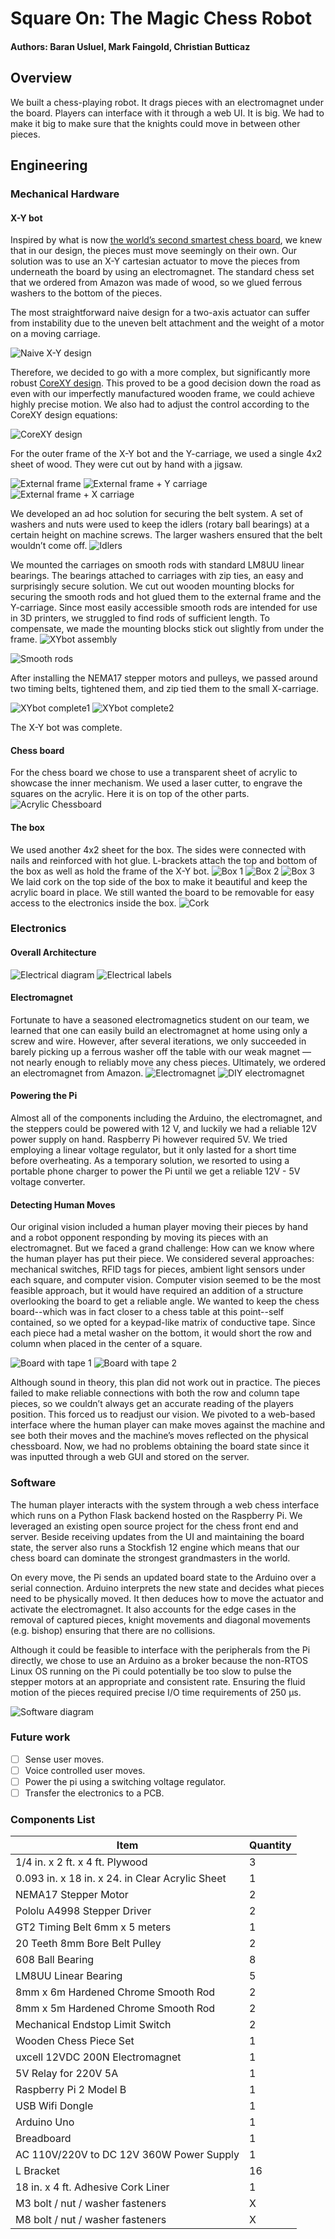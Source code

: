 # Square On: The Magic Chess Robot

#### Authors: Baran Usluel, Mark Faingold, Christian Butticaz

## Overview

We built a chess-playing robot. It drags pieces with an electromagnet under the board. Players can interface with it through a web UI. It is big. We had to make it big to make sure that the knights could move in between other pieces. 

## Engineering
### Mechanical Hardware 
#### X-Y bot
Inspired by what is now [the world’s second smartest chess board](https://squareoffnow.com/), we knew that in our design, the pieces must move seemingly on their own. Our solution was to use an X-Y cartesian actuator to move the pieces from underneath the board by using an electromagnet. The standard chess set that we ordered from Amazon was made of wood, so we glued ferrous washers to the bottom of the pieces. 

The most straightforward naive design for a two-axis actuator can suffer from instability due to the uneven belt attachment and the weight of a motor on a moving carriage.

![Naive X-Y design](assets/image9.png)

Therefore, we decided to go with a more complex, but significantly more robust [CoreXY design](http://corexy.com/theory.html). This proved to be a good decision down the road as even with our imperfectly manufactured wooden frame, we could achieve highly precise motion. We also had to adjust the control according to the CoreXY design equations:

![CoreXY design](assets/image13.png)

For the outer frame of the X-Y bot and the Y-carriage, we used a single 4x2 sheet of wood. They were cut out by hand with a jigsaw.

![External frame](assets/image6.jpg)
![External frame + Y carriage](assets/image3.jpg)
![External frame + X carriage](assets/image2.jpg)

We developed an ad hoc solution for securing the belt system. A set of washers and nuts were used to keep the idlers (rotary ball bearings) at a certain height on machine screws. The larger washers ensured that the belt wouldn’t come off.
![Idlers](assets/image1.jpg)

We mounted the carriages on smooth rods with standard LM8UU linear bearings. The bearings attached to carriages with zip ties, an easy and surprisingly secure solution. We cut out wooden mounting blocks for securing the smooth rods and hot glued them to the external frame and the Y-carriage. Since most easily accessible smooth rods are intended for use in 3D printers, we struggled to find rods of sufficient length. To compensate, we made the mounting blocks stick out slightly from under the frame. 
![XYbot assembly](assets/image16.jpg)

![Smooth rods](assets/image18.jpg)

After installing the NEMA17 stepper motors and pulleys, we passed around two timing belts, tightened them, and zip tied them to the small X-carriage. 

![XYbot complete1](assets/image10.jpg)
![XYbot complete2](assets/image12.jpg)

The X-Y bot was complete. 

#### Chess board
For the chess board we chose to use a transparent sheet of acrylic to showcase the inner mechanism. We used a laser cutter, to engrave the squares on the acrylic. Here it is on top of the other parts.
![Acrylic Chessboard](assets/image23.jpg)

#### The box
We used another 4x2 sheet for the box. The sides were connected with nails and reinforced with hot glue. L-brackets attach the top and bottom of the box as well as hold the frame of the X-Y bot.
![Box 1](assets/image8.jpg)
![Box 2](assets/image15.jpg)
![Box 3](assets/image14.jpg)
We laid cork on the top side of the box to make it beautiful and keep the acrylic board in place. We still wanted the board to be removable for easy access to the electronics inside the box. 
![Cork](assets/image4.jpg)

### Electronics
#### Overall Architecture
![Electrical diagram](assets/image17.png)
![Electrical labels](assets/image19.jpg)

#### Electromagnet
Fortunate to have a seasoned electromagnetics student on our team, we learned that one can easily build an electromagnet at home using only a screw and wire. However, after several iterations, we only succeeded in barely picking up a ferrous washer off the table with our weak magnet — not nearly enough to reliably move any chess pieces. Ultimately, we ordered an electromagnet from Amazon. 
![Electromagnet](assets/image5.png)
![DIY electromagnet](assets/image11.jpg)

#### Powering the Pi
Almost all of the components including the Arduino, the electromagnet, and the steppers could be powered with 12 V, and luckily we had a reliable 12V power supply on hand. Raspberry Pi however required 5V. We tried employing a linear voltage regulator, but it only lasted for a short time before overheating. As a temporary solution, we resorted to using a portable phone charger to power the Pi until we get a reliable 12V - 5V voltage converter. 

#### Detecting Human Moves
Our original vision included a human player moving their pieces by hand and a robot opponent responding by moving its pieces with an electromagnet. But we faced a grand challenge: How can we know where the human player has put their piece. We considered several approaches: mechanical switches, RFID tags for pieces, ambient light sensors under each square, and computer vision. Computer vision seemed to be the most feasible approach, but it would have required an addition of a structure overlooking the board to get a reliable angle. We wanted to keep the chess board--which was in fact closer to a chess table at this point--self contained, so we opted for a keypad-like matrix of conductive tape. Since each piece had a metal washer on the bottom, it would short the row and column when placed in the center of a square. 

![Board with tape 1](assets/image22.jpg)
![Board with tape 2](assets/image21.jpg)

Although sound in theory, this plan did not work out in practice. The pieces failed to make reliable connections with both the row and column tape pieces, so we couldn’t always get an accurate reading of the players position. This forced us to readjust our vision. We pivoted to a web-based interface where the human player can make moves against the machine and see both their moves and the machine’s moves reflected on the physical chessboard. Now, we had no problems obtaining the board state since it was inputted through a web GUI and stored on the server. 

### Software
The human player interacts with the system through a web chess interface which runs on a Python Flask backend hosted on the Raspberry Pi. We leveraged an existing open source project for the chess front end and server. Beside receiving updates from the UI and maintaining the board state, the server also runs a Stockfish 12 engine which means that our chess board can dominate the strongest grandmasters in the world. 

On every move, the Pi sends an updated board state to the Arduino over a serial connection. Arduino interprets the new state and decides what pieces need to be physically moved. It then deduces how to move the actuator and activate the electromagnet. It also accounts for the edge cases in the removal of captured pieces, knight movements and diagonal movements (e.g. bishop) ensuring that there are no collisions. 

Although it could be feasible to interface with the peripherals from the Pi directly, we chose to use an Arduino as a broker because the non-RTOS Linux OS running on the Pi could potentially be too slow to pulse the stepper motors at an appropriate and consistent rate. Ensuring the fluid motion of the pieces required precise I/O time requirements of 250 μs. 

![Software diagram](assets/image7.png)

### Future work 
- [ ] Sense user moves.  
- [ ] Voice controlled user moves.  
- [ ] Power the pi using a switching voltage regulator.  
- [ ] Transfer the electronics to a PCB.

### Components List

| Item | Quantity |
|------|----------|
| 1/4 in. x 2 ft. x 4 ft. Plywood | 3 |
| 0.093 in. x 18 in. x 24. in Clear Acrylic Sheet | 1 |
| NEMA17 Stepper Motor | 2 |
| Pololu A4998 Stepper Driver | 2 |
| GT2 Timing Belt 6mm x 5 meters | 1 |
| 20 Teeth 8mm Bore Belt Pulley | 2 |
| 608 Ball Bearing | 8 |
| LM8UU Linear Bearing | 5 |
| 8mm x 6m Hardened Chrome Smooth Rod | 2 |
| 8mm x 5m Hardened Chrome Smooth Rod | 2 |
| Mechanical Endstop Limit Switch | 2 |
| Wooden Chess Piece Set | 1 |
| uxcell 12VDC 200N Electromagnet | 1 |
| 5V Relay for 220V 5A | 1 |
| Raspberry Pi 2 Model B | 1 |
| USB Wifi Dongle | 1 |
| Arduino Uno | 1 |
| Breadboard | 1 |
| AC 110V/220V to DC 12V 360W Power Supply | 1 |
| L Bracket | 16 |
| 18 in. x 4 ft. Adhesive Cork Liner | 1 |
| M3 bolt / nut / washer fasteners | X |
| M8 bolt / nut / washer fasteners | X |
